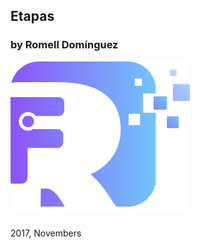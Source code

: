 ## Etapas

### by Romell Domínguez
[![](snapshot/icono.png)](https://www.romellfudi.com/)

###

2017, Novembers